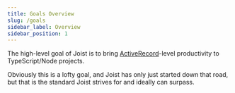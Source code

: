 ```yaml
---
title: Goals Overview
slug: /goals
sidebar_label: Overview
sidebar_position: 1
---
```


The high-level goal of Joist is to bring [ActiveRecord](https://guides.rubyonrails.org/active_record_basics.html)-level productivity to TypeScript/Node projects.

Obviously this is a lofty goal, and Joist has only just started down that road, but that is the standard Joist strives for and ideally can surpass.
